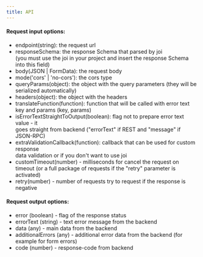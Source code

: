 ```yaml
---
title: API
---
```



#### Request input options:

- endpoint(string): the request url
- responseSchema: the response Schema that parsed by joi <br/>(you must use the joi in your project and insert the response Schema into this field)
- body(JSON | FormData): the request body
- mode('cors' | 'no-cors'): the cors type
- queryParams(object): the object with the query parameters (they will be serialized automatically)
- headers(object): the object with the headers
- translateFunction(function): function that will be called with error text key and params (key, params)
- isErrorTextStraightToOutput(boolean): flag not to prepare error text value - it <br/>
  goes straight from backend ("errorText" if REST and "message" if JSON-RPC)
- extraValidationCallback(function): callback that can be used for custom response <br/>
  data validation or if you don't want to use joi
- customTimeout(number) - milliseconds for cancel the request on timeout (or a full package of requests if the "retry" parameter is activated) 
- retry(number) - number of requests try to request if the response is negative


#### Request output options:

- error (boolean) - flag of the response status
- errorText (string) - text error message from the backend
- data (any) - main data from the backend
- additionalErrors (any) - additional error data from the backend (for example for form errors)
- code (number) - response-code from backend